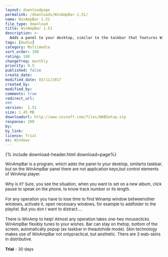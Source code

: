 ```yaml
---
layout: downloadpage
permalink: /downloads/WinAmpBar-1,51/
name: WinAmpBar 1.51
file_type: download
title: WinAmpBar 1.51
description: >-
  Adds a panel to your desktop, similar to the taskbar that features WinAmp controls
tags: [Audio]
category: Multimedia
sort_order: 100
rating: 100
changefreq: monthly
priority: 0.5
published: false
create_date:
modified_date: 03/11/2017
created_by:
modified_by:
comments: true
redirect_url:
###
version:  1.51
size: 1.45 MB
downloadurl: http://www.vsvsoft.com/files/WABSetup.zip
response: 200
by:
by_link:
licence: Trial
os: Windows
---
```


{% include download-header.html download=page%}

<p style="fix-download-text !important">
<p><font size="2"><p>WinAmpBar is a program, which adds the panel to your desktop, similarto taskbar, but on the WinAmpBar panel there are not application keys,but control elements of WinAmp player. <br />
<br />
Why is it? Sure, you see the situation, when you want to set on a new album, click pause to speak on the phone, to know track number or its length. <br />
<br />
For any operation you have to lose time to find Winamp window betweenother windows, activate it, open necessary windows, for example to addfolder to the playlist. But you don t want to distract….<br />
<br />
There is WinAmp to help! Almost any operation takes one-two mouseclicks. WinAmpBar flexibly tunes to your wishes. Bar can stay on thetop, bottom of the screen, automatically popup (as taskbar in theautohide mode). Skin technology makes use of WinAmpBar not onlypractical, but aesthetic. There are 3 wab-skins in distributive.<br />
<br />
<strong>Trial</strong> - 30 days</p></p></p>
